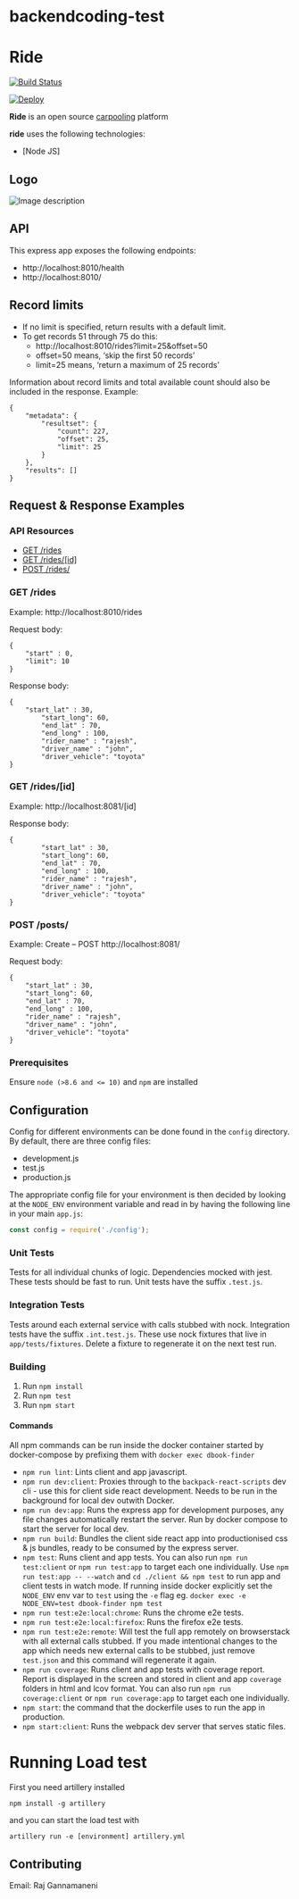 # backendcoding-test

# Ride
[![Build Status](https://secure.travis-ci.org/diowa/icare.svg?branch=master)](https://github.com/xendit-test/backendcoding-test/runs/321240339)

[![Deploy](https://www.herokucdn.com/deploy/button.svg)](https://github.com/xendit-test/backendcoding-test/runs/321240339)

**Ride** is an open source [carpooling](https://en.wikipedia.org/wiki/Carpool) platform

**ride** uses the following technologies:

* [Node JS]

## Logo 
![Image description](https://cdn1.iconfinder.com/data/icons/technology-devices-2/100/Taxi_Service-512.png)


## API 

This express app exposes the following endpoints:

- http://localhost:8010/health
- http://localhost:8010/

## Record limits

* If no limit is specified, return results with a default limit.
* To get records 51 through 75 do this:
    * http://localhost:8010/rides?limit=25&offset=50
    * offset=50 means, ‘skip the first 50 records’
    * limit=25 means, ‘return a maximum of 25 records’

Information about record limits and total available count should also be included in the response. Example:

    {
        "metadata": {
            "resultset": {
                "count": 227,
                "offset": 25,
                "limit": 25
            }
        },
        "results": []
    }

## Request & Response Examples

### API Resources

  - [GET /rides](#get-rides)
  - [GET /rides/[id]](#get-rideid)
  - [POST /rides/](#post-rides)

### GET /rides

Example: http://localhost:8010/rides

Request body: 

    {
    	"start" : 0,
    	"limit": 10
    }

Response body:

    {
        "start_lat" : 30,
        	"start_long": 60,
        	"end_lat" : 70,
        	"end_long" : 100,
        	"rider_name" : "rajesh",
        	"driver_name" : "john",
        	"driver_vehicle": "toyota"
    }

### GET /rides/[id]

Example: http://localhost:8081/[id]

Response body:

    {
            "start_lat" : 30,
        	"start_long": 60,
        	"end_lat" : 70,
        	"end_long" : 100,
        	"rider_name" : "rajesh",
        	"driver_name" : "john",
        	"driver_vehicle": "toyota"
    }



### POST /posts/

Example: Create – POST  http://localhost:8081/

Request body:

    {
    	"start_lat" : 30,
    	"start_long": 60,
    	"end_lat" : 70,
    	"end_long" : 100,
    	"rider_name" : "rajesh",
    	"driver_name" : "john",
    	"driver_vehicle": "toyota"
    }


### Prerequisites

Ensure `node (>8.6 and <= 10)` and `npm` are installed

## Configuration

Config for different environments can be done found in the `config` directory. By default, there are three config files:

- development.js
- test.js
- production.js

The appropriate config file for your environment is then decided by looking at the `NODE_ENV` environment variable and read in by having the following line in your main `app.js`:

```js
const config = require('./config');
```

### Unit Tests
Tests for all individual chunks of logic. Dependencies mocked with jest. These tests should be fast to run. Unit tests have the suffix `.test.js`.

### Integration Tests
Tests around each external service with calls stubbed with nock. Integration tests have the suffix `.int.test.js`. These use nock fixtures that live in `app/tests/fixtures`. Delete a fixture to regenerate it on the next test run.

### Building
 1. Run `npm install`
 2. Run `npm test`
 3. Run `npm start`


#### Commands
All npm commands can be run inside the docker container started by docker-compose by prefixing them with `docker exec dbook-finder`

- `npm run lint`: Lints client and app javascript.  
- `npm run dev:client`: Proxies through to the `backpack-react-scripts` dev cli -
  use this for client side react development. Needs to be run in the background for local dev outwith Docker.
- `npm run dev:app`: Runs the express app for development purposes, any file changes
  automatically restart the server. Run by docker compose to start the server for local dev.
- `npm run build`: Bundles the client side react app into productionised css & js
  bundles, ready to be consumed by the express server.
- `npm test`: Runs client and app tests. You can also run `npm run test:client`
  or `npm run test:app` to target each one individually.
  Use `npm run test:app -- --watch` and `cd ./client && npm test` to run app and client tests in watch mode.
  If running inside docker explicitly set the `NODE_ENV` env var to `test` using the `-e` flag eg. `docker exec -e NODE_ENV=test dbook-finder npm test`
- `npm run test:e2e:local:chrome`: Runs the chrome e2e tests.
- `npm run test:e2e:local:firefox`: Runs the firefox e2e tests.
- `npm run test:e2e:remote`: Will test the full app remotely on browserstack with all external calls stubbed. If you made intentional changes to the app which needs new external calls to be stubbed, just remove `test.json` and this command will regenerate it again.
- `npm run coverage`: Runs client and app tests with coverage report. Report is displayed in the screen
  and stored in client and app `coverage` folders in html and lcov format. You can also run `npm run coverage:client`
  or `npm run coverage:app` to target each one individually.
- `npm start`: the command that the dockerfile uses to run the app in production.
- `npm start:client`: Runs the webpack dev server that serves static files.

# Running Load test

First you need artillery installed 

`npm install -g artillery`

and you can start the load test with

`artillery run -e [environment] artillery.yml`

## Contributing

Email: Raj Gannamaneni
